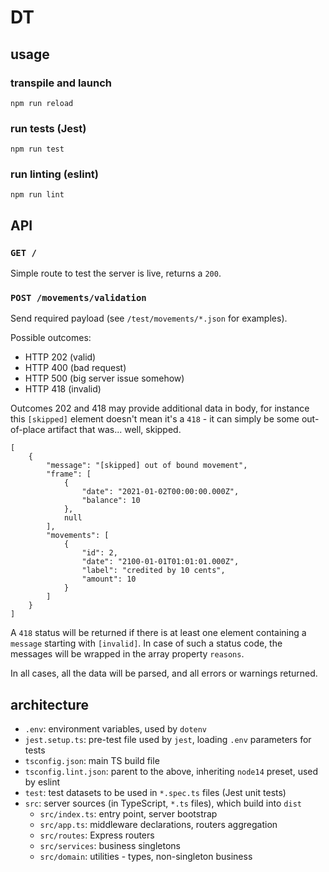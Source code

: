 # DT

## usage

### transpile and launch
```
npm run reload
```
### run tests (Jest)
```
npm run test
```
### run linting (eslint)
```
npm run lint
```

## API

### `GET /`
Simple route to test the server is live, returns a `200`.

### `POST /movements/validation`
Send required payload (see `/test/movements/*.json` for examples).

Possible outcomes:
- HTTP 202 (valid)
- HTTP 400 (bad request)
- HTTP 500 (big server issue somehow)
- HTTP 418 (invalid)

Outcomes 202 and 418 may provide additional data in body, for instance this `[skipped]` element doesn't mean it's a `418` - it can simply be some out-of-place artifact that was... well, skipped.
```
[
    {
        "message": "[skipped] out of bound movement",
        "frame": [
            {
                "date": "2021-01-02T00:00:00.000Z",
                "balance": 10
            },
            null
        ],
        "movements": [
            {
                "id": 2,
                "date": "2100-01-01T01:01:01.000Z",
                "label": "credited by 10 cents",
                "amount": 10
            }
        ]
    }
]
```
A `418` status will be returned if there is at least one element containing a `message` starting with `[invalid]`. In case of such a status code, the messages will be wrapped in the array property `reasons`.

In all cases, all the data will be parsed, and all errors or warnings returned.

## architecture

- `.env`: environment variables, used by `dotenv`
- `jest.setup.ts`: pre-test file used by `jest`, loading `.env` parameters for tests
- `tsconfig.json`: main TS build file
- `tsconfig.lint.json`: parent to the above, inheriting `node14` preset, used by eslint
- `test`: test datasets to be used in `*.spec.ts` files (Jest unit tests)
- `src`: server sources (in TypeScript, `*.ts` files), which build into `dist`
  - `src/index.ts`: entry point, server bootstrap
  - `src/app.ts`: middleware declarations, routers aggregation
  - `src/routes`: Express routers
  - `src/services`: business singletons
  - `src/domain`: utilities - types, non-singleton business
